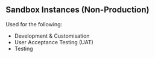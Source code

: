## Sandbox Instances (Non-Production)

Used for the following:
- Development & Customisation 
- User Acceptance Testing (UAT)
- Testing 
